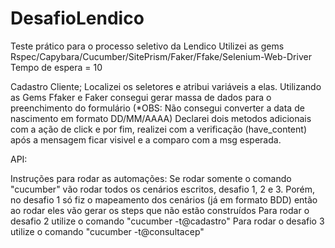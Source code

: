 # DesafioLendico
Teste prático para o processo seletivo da Lendico 
Utilizei as gems Rspec/Capybara/Cucumber/SitePrism/Faker/Ffake/Selenium-Web-Driver
Tempo de espera = 10

Cadastro Cliente;
Localizei os seletores e atribui variáveis a elas.
Utilizando as Gems Ffaker e Faker consegui gerar massa de dados para o preenchimento do formulário (*OBS: Não consegui converter a data de nascimento em formato DD/MM/AAAA)
Declarei dois metodos adicionais com a ação de click e por fim, realizei com a verificação (have_content) após a mensagem ficar visivel e a comparo com a msg esperada.

API:

Instruções para rodar as automações:
Se rodar somente o comando "cucumber" vão rodar todos os cenários escritos, desafio 1, 2 e 3. 
Porém, no desafio 1 só fiz o mapeamento dos cenários (já em formato BDD) então ao rodar eles vão gerar os steps que não estão construídos 
Para rodar o desafio 2 utilize o comando "cucumber -t@cadastro"
Para rodar o desafio 3 utilize o comando "cucumber -t@consultacep"
